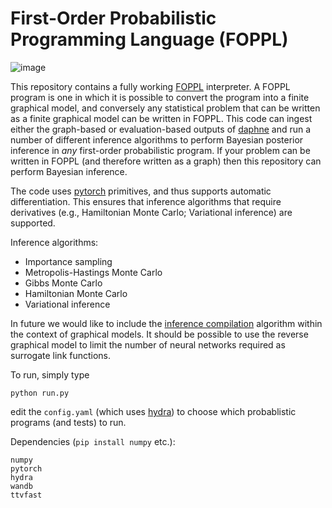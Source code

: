 # First-Order Probabilistic Programming Language (FOPPL)

![image](https://user-images.githubusercontent.com/9140961/228379114-be6e12ce-d3b9-47c2-9d0f-32583eed197d.png)

This repository contains a fully working [FOPPL](https://arxiv.org/abs/1809.10756) interpreter. A FOPPL program is one in which it is possible to convert the program into a finite graphical model, and conversely any statistical problem that can be written as a finite graphical model can be written in FOPPL. This code can ingest either the graph-based or evaluation-based outputs of [daphne](https://github.com/plai-group/daphne) and run a number of different inference algorithms to perform Bayesian posterior inference in *any* first-order probabilistic program. If your problem can be written in FOPPL (and therefore written as a graph) then this repository can perform Bayesian inference.

The code uses [pytorch](https://pytorch.org/) primitives, and thus supports automatic differentiation. This ensures that inference algorithms that require derivatives (e.g., Hamiltonian Monte Carlo; Variational inference) are supported.

Inference algorithms:
- Importance sampling
- Metropolis-Hastings Monte Carlo
- Gibbs Monte Carlo
- Hamiltonian Monte Carlo
- Variational inference

In future we would like to include the [inference compilation](https://arxiv.org/abs/1610.09900) algorithm within the context of graphical models. It should be possible to use the reverse graphical model to limit the number of neural networks required as surrogate link functions.

To run, simply type

```
python run.py
```

edit the `config.yaml` (which uses [hydra](https://hydra.cc/docs/intro/)) to choose which probablistic programs (and tests) to run.

Dependencies (`pip install numpy` etc.):

```
numpy
pytorch
hydra
wandb
ttvfast
```

